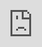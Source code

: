 <html> <head> <meta name="viewport" content="width=device-width, initial-scale=1.0, maximum-scale=1.0, user-scalable=0"> <title>✌️ DailyQ Waitlist</title> <style type="text/css"> html{ margin: 0; height: 100%; overflow: hidden; } iframe{ position: absolute; left:0; right:0; bottom:0; top:0; border:0; } </style> </head> <body> <iframe id="typeform-full" width="100%" height="100%" frameborder="0" allow="camera; microphone; autoplay; encrypted-media;" src="https://form.typeform.com/to/F7nDSnbP"></iframe> <script type="text/javascript" src="https://embed.typeform.com/embed.js"></script> </body> </html>
